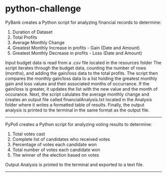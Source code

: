 # python-challenge

PyBank creates a Python script for analyzing financial records to determine:

1. Duration of Dataset
2. Total Profits
3. Average Monthly Change
4. Greatest Monthly Increase in profits - Gain (Date and Amount)
5. Greatest Monthly Decrease in profits - Loss (Date and Amount)

Input budget data is read from a .csv file located in the resources folder
The script iterates through the budget data, counting the number of rows (months), and adding the gain/loss data to the total profits. The script then compares the monthly gain/loss data to a list holding the greatest monthly gain and loss values and their associated months of occurrance. If the gain/loss is greater, it updates the list with the new value and the month of occurance.
Next, the script calulates the average monthly change and creates an output file called financialAnalysis.txt located in the Analysis folder where it writes a formatted table of results. 
Finally, the output analysis is printed to the terminal in the same format as the output file.

************************************************************************************************

PyPoll creates a Python script for analyzing voting results to determine:

1. Total votes cast
2. Complete list of candidates who received votes
3. Percentage of votes each candidate won
4. Total number of votes each candidate won
5. The winner of the election based on votes

Output Analysis is printed to the terminal and exported to a text file.

************************************************************************************************

